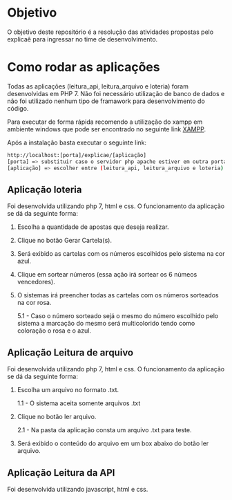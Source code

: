 # Objetivo
O objetivo deste repositório é a resolução das atividades propostas pelo explicaê para ingressar no time de desenvolvimento.

# Como rodar as aplicações
Todas as aplicações (leitura_api, leitura_arquivo e loteria) foram desenvolvidas em PHP 7. Não foi necessário utilização de 
banco de dados e não foi utilizado nenhum tipo de framawork para desenvolvimento do código.

Para executar de forma rápida recomendo a utilização do xampp em ambiente windows que pode ser encontrado no seguinte link
[XAMPP](https://www.apachefriends.org/pt_br/index.html).

Após a instalação basta executar o seguinte link:
```bash
http://localhost:[porta]/explicae/[aplicação]
[porta] => substituir caso o servidor php apache estiver em outra porta que não seja a 80
[aplicação] => escolher entre (leitura_api, leitura_arquivo e loteria)
```

## Aplicação loteria
Foi desenvolvida utilizando php 7, html e css. O funcionamento da aplicação se dá da seguinte forma:

1. Escolha a quantidade de apostas que deseja realizar.
2. Clique no botão Gerar Cartela(s).
3. Será exibido as cartelas com os números escolhidos pelo sistema na cor azul.
4. Clique em sortear números (essa ação irá sortear os 6 númeos vencedores).
5. O sistemas irá preencher todas as cartelas com os números sorteados na cor rosa.
    
    5.1 - Caso o número sorteado sejá o mesmo do número escolhido pelo sistema a marcação do mesmo será multicolorido tendo como coloração o rosa e o azul.
    
## Aplicação Leitura de arquivo
Foi desenvolvida utilizando php 7, html e css. O funcionamento da aplicação se dá da seguinte forma:
1. Escolha um arquivo no formato .txt.
       
      1.1 - O sistema aceita somente arquivos .txt
      
2. Clique no botão ler arquivo.

    2.1 - Na pasta da aplicação consta um arquivo .txt para teste.

3. Será exibido o conteúdo do arquivo em um box abaixo do botão ler arquivo.


## Aplicação Leitura da API
Foi desenvolvida utilizando javascript, html e css.